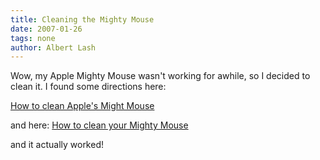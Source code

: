 ```yaml
---
title: Cleaning the Mighty Mouse
date: 2007-01-26
tags: none
author: Albert Lash
---
```

Wow, my Apple Mighty Mouse wasn't working for awhile, so I decided to clean it. I found some directions here:

<a href="http://www.macosxhints.com/article.php?story=20060210115417864">How to clean Apple's Might Mouse</a>

and here: <A href="http://docs.info.apple.com/article.html?artnum=302417%22">How to clean your Mighty Mouse</a>

and it actually worked!


